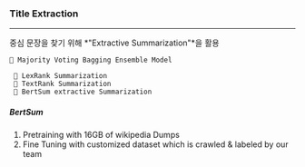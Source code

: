 ### Title Extraction
------------------------

중심 문장을 찾기 위해 *"Extractive Summarization"*을 활용

    🔹 Majority Voting Bagging Ensemble Model
   
     🔸 LexRank Summarization
     🔸 TextRank Summarization
     🔸 BertSum extractive Summarization

##### BertSum

  1. Pretraining with 16GB of wikipedia Dumps
  2. Fine Tuning with customized dataset which is crawled & labeled by our team
